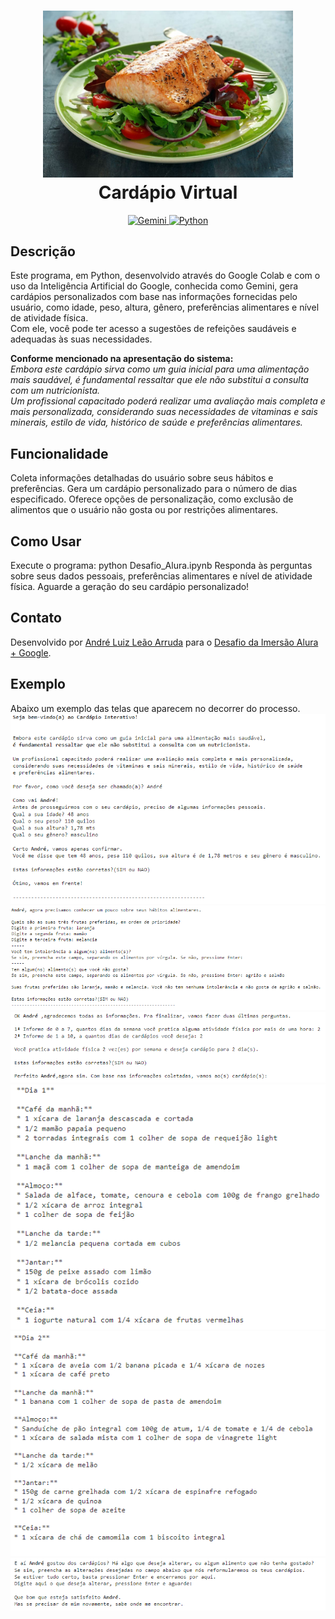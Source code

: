 <h1 align="center">
  <img src="./img.jpg" width="400">
  <br>
  Cardápio Virtual
  <br>
</h1>

<p align="center">
  <a target="_blank" href="https://gemini.google.com">
    <img src="https://upload.wikimedia.org/wikipedia/commons/thumb/8/8a/Google_Gemini_logo.svg/120px-Google_Gemini_logo.svg.png"
         alt="Gemini">
  </a>

  <a target="_blank" href="https://www.python.org/">
    <img src="https://upload.wikimedia.org/wikipedia/commons/thumb/f/f8/Python_logo_and_wordmark.svg/260px-Python_logo_and_wordmark.svg.png"
         alt="Python">
  </a>


  
</p>

<h2>Descrição</h2><align=justify>
<p> Este programa, em Python, desenvolvido através do Google Colab e com o uso da Inteligência Artificial do Google, conhecida como Gemini, gera cardápios personalizados com base nas informações fornecidas pelo usuário, como idade, peso, altura, gênero, preferências alimentares e nível de atividade física. 
<br> Com ele, você pode ter acesso a sugestões de refeições saudáveis e adequadas às suas necessidades.
<p><b> Conforme mencionado na apresentação do sistema:</b>
<br><i>Embora este cardápio sirva como um guia inicial para uma alimentação mais saudável, é fundamental ressaltar que ele não substitui a consulta com um nutricionista.
<br> Um profissional capacitado poderá realizar uma avaliação mais completa e mais personalizada, considerando suas necessidades de vitaminas e sais minerais, estilo de vida, histórico de saúde e preferências alimentares.</i>


<h2>Funcionalidade</h2>
Coleta informações detalhadas do usuário sobre seus hábitos e preferências.
Gera um cardápio personalizado para o número de dias especificado.
Oferece opções de personalização, como exclusão de alimentos que o usuário não gosta ou por restrições alimentares.

<h2>Como Usar</h2>
Execute o programa: python Desafio_Alura.ipynb
Responda às perguntas sobre seus dados pessoais, preferências alimentares e nível de atividade física.
Aguarde a geração do seu cardápio personalizado!

<h2>Contato</h2>
Desenvolvido por <a target="_blank" href="https://github.com/AndreLuizLeaoArruda">André Luiz Leão Arruda</a> para o <a target="_blank" href="https://cursos.alura.com.br/imersao">Desafio da Imersão Alura + Google</a>.

<h2> Exemplo</h2>
Abaixo um exemplo das telas que aparecem no decorrer do processo.
<br><img src="tela1.png">
<br><img src="tela2.png">
<br><img src="tela3.png">
<br><img src="tela4.png">
<br><img src="tela5.png">
<br><img src="tela6.png">
